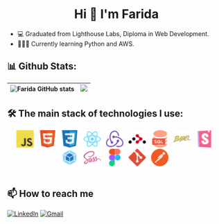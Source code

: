 <h1 align="center">Hi 👋 I'm Farida</h1>

- 💻  Graduated from Lighthouse Labs, Diploma in Web Development.
- 👩🏻‍💻  Currently learning Python and AWS.

## 📊 Github Stats:

|![Farida GitHub stats](https://github-readme-stats.vercel.app/api?username=faridamoussaeff&count_private=true&include_all_commits=true&show_icons=true&theme=light)</a> | <img src="https://github-readme-stats-eight-theta.vercel.app/api/top-langs/?username=faridamoussaeff&layout=compact&langs_count=8&theme=light"/> |
| ----------------------------------------------------------------------------------------------------------------------------------------------------------------------- | ------------------------------------------------------------------------------------------------------------------------------------------------ |

## 🛠 The main stack of technologies I use:
<div align='center'>
    <img src='icons/Javascript.svg' title='JavaScript' alt='JavaScript' width='40'>&nbsp;&nbsp;
    <img src='icons/HTML.svg' title='HTML' alt='HTML' width='40'>&nbsp;&nbsp;
    <img src='icons/CSS.svg' title='CSS' alt='CSS' width='40'>&nbsp;&nbsp;
    <img src='icons/React.svg' title='React' alt='React' width='40'>&nbsp;&nbsp;
    <img src='icons/Redux.svg' title='Redux' alt='Redux' width='40'>&nbsp;&nbsp;
    <img src='icons/React Router.svg' title='React Router' alt='React Router' width='40'>&nbsp;&nbsp;
    <img src='icons/SQL.svg' title='SQL' alt='SQL' width='40'>&nbsp;&nbsp;
    <img src='icons/Babel.svg' title='Babel' alt='Babel' width='40'>&nbsp;&nbsp;
    <img src='icons/Storybook.svg' title='Storybook' alt='Storybook' width='40'>&nbsp;&nbsp;
    <img src='icons/Webpack.svg' title='Webpack' alt='Webpack' width='40'>&nbsp;&nbsp;
    <img src='icons/SASS.svg' title='SASS / SCSS' alt='SASS / SCSS' width='40'>&nbsp;&nbsp;
    <img src='icons/Figma.svg' title='Figma' alt='Figma' width='40'>&nbsp;&nbsp;
    <img src='icons/Git.svg' title='Git' alt='Git' width='40'>&nbsp;&nbsp;
    <img src='icons/Postman.svg' title='Postman' alt='Postman' width='40'>&nbsp;&nbsp;
</div>
<br />

## 📫 How to reach me
<a href="https://www.linkedin.com/in/faridamg/"><img src="https://img.icons8.com/bubbles/50/000000/linkedin.png" alt="LinkedIn"/></a>
<a href="mailto:faridamussayevadev@gmail.com"><img src="https://img.icons8.com/bubbles/50/000000/gmail.png" alt="Gmail"/></a>
